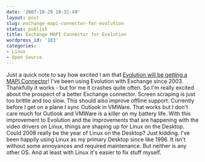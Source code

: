 ```yaml
---
date: '2007-10-29 10:31:49'
layout: post
slug: exchange-mapi-connector-for-evolution
status: publish
title: Exchange MAPI Connector for Evolution
wordpress_id: '183'
categories:
- Linux
- Open Source
---
```


Just a quick note to say how excited I am that [Evolution will be getting a MAPI Connector](http://www.nabble.com/Exchange-MAPI-Connector-t4675512.html)!  I've been using Evolution with Exchange since 2003.  Thankfully it works - but for me it crashes quite often.  So I'm really excited about the prospect of a better Exchange connector.  Screen scraping is just too brittle and too slow.  This should also improve offline support.  Currently before I get on a plane I sync Outlook in VMWare.  That works but I don't care much for Outlook and VMWare is a killer on my battery life.  With this improvement to Evolution and the improvements that are happening with the video drivers on Linux, things are shaping up for Linux on the Desktop.  Could 2008 really be the year of Linux on the Desktop?  Just kidding.  I've been happily using Linux as my primary Desktop since like 1996.  It isn't without some annoyances and required maintenance.  But neither is any other OS.  And at least with Linux it's easier to fix stuff myself.
